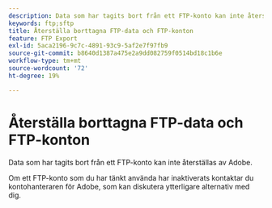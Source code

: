 ```yaml
---
description: Data som har tagits bort från ett FTP-konto kan inte återställas av Adobe.
keywords: ftp;sftp
title: Återställa borttagna FTP-data och FTP-konton
feature: FTP Export
exl-id: 5aca2196-9c7c-4891-93c9-5af2e7f97fb9
source-git-commit: b8640d1387a475e2a9dd082759f0514bd18c1b6e
workflow-type: tm+mt
source-wordcount: '72'
ht-degree: 19%

---
```


# Återställa borttagna FTP-data och FTP-konton

Data som har tagits bort från ett FTP-konto kan inte återställas av Adobe.

Om ett FTP-konto som du har tänkt använda har inaktiverats kontaktar du kontohanteraren för Adobe, som kan diskutera ytterligare alternativ med dig.

